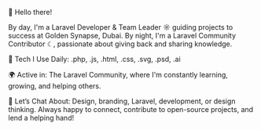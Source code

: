 👋 Hello there!

By day, I'm a Laravel Developer & Team Leader ☼ guiding projects to success at Golden Synapse, Dubai. By night, I'm a Laravel Community Contributor ☾, passionate about giving back and sharing knowledge.

🔧 Tech I Use Daily:
.php, .js, .html, .css, .svg, .psd, .ai

🌍 Active in:
The Laravel Community, where I'm constantly learning, growing, and helping others.

💬 Let’s Chat About:
Design, branding, Laravel, development, or design thinking. Always happy to connect, contribute to open-source projects, and lend a helping hand!
